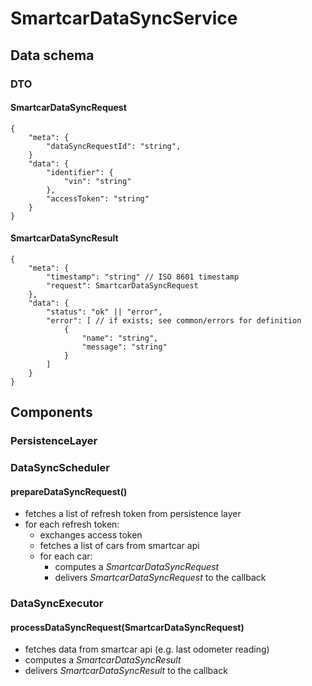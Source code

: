 # SmartcarDataSyncService

## Data schema

### DTO

#### SmartcarDataSyncRequest

```
{
    "meta": {
        "dataSyncRequestId": "string",
    }
    "data": {
        "identifier": {
            "vin": "string"
        },
        "accessToken": "string"
    }
}
```

#### SmartcarDataSyncResult

```
{
    "meta": {
        "timestamp": "string" // ISO 8601 timestamp
        "request": SmartcarDataSyncRequest
    },
    "data": {
        "status": "ok" || "error",
        "error": [ // if exists; see common/errors for definition
            {
                "name": "string",
                "message": "string"
            }
        ]
    }
}
```

## Components

### PersistenceLayer

### DataSyncScheduler

#### prepareDataSyncRequest()

- fetches a list of refresh token from persistence layer
- for each refresh token:
  - exchanges access token
  - fetches a list of cars from smartcar api
  - for each car:
    - computes a _SmartcarDataSyncRequest_
    - delivers _SmartcarDataSyncRequest_ to the callback

### DataSyncExecutor

#### processDataSyncRequest(SmartcarDataSyncRequest)

- fetches data from smartcar api (e.g. last odometer reading)
- computes a _SmartcarDataSyncResult_
- delivers _SmartcarDataSyncResult_ to the callback
